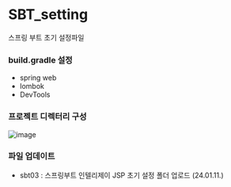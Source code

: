 # SBT_setting
스프링 부트 초기 설정파일

### build.gradle 설정
* spring web
* lombok
* DevTools

### 프로젝트 디렉터리 구성
![image](https://github.com/Eumnya415/SBT_setting/assets/145963611/6fc75fd7-b194-43a3-aa2f-d54444209180)

### 파일 업데이트
* sbt03 : 스프링부트 인텔리제이 JSP 초기 설정 폴더 업로드 (24.01.11.)



